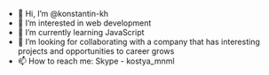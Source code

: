 - 👋 Hi, I’m @konstantin-kh
- 👀 I’m interested in web development
- 🌱 I’m currently learning JavaScript
- 💞️ I’m looking for collaborating with a company that has interesting projects and opportunities to career grows
- 📫 How to reach me: Skype - kostya_mnml
	

<!---
konstantin-kh/konstantin-kh is a ✨ special ✨ repository because its `README.md` (this file) appears on your GitHub profile.
You can click the Preview link to take a look at your changes.
--->
